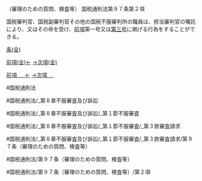 （審理のための質問、検査等）
国税通則法第９７条第２項

国税審判官、国税副審判官その他の国税不服審判所の職員は、担当審判官の嘱託により、又はその命を受け、[前項](国税通則法＿＿＿＿＿第９７条第１項)第一号又は[第三号](国税通則法＿＿＿＿＿第９７条第２項第３号)に掲げる行為をすることができる。

[条(全)](国税通則法＿＿＿＿＿第９７条_.md)

[前項(全)←](国税通則法＿＿＿＿＿第９７条第１項_.md)    [→次項(全)](国税通則法＿＿＿＿＿第９７条第３項_.md)

[前項 　 ←](国税通則法＿＿＿＿＿第９７条第１項.md)    [→次項 　 ](国税通則法＿＿＿＿＿第９７条第３項.md)



#国税通則法

#国税通則法/_第８章不服審査及び訴訟

#国税通則法/_第８章不服審査及び訴訟/_第１節不服審査

#国税通則法/_第８章不服審査及び訴訟/_第１節不服審査/_第３款審査請求

#国税通則法/_第８章不服審査及び訴訟/_第１節不服審査/_第３款審査請求/第９７条（審理のための質問、検査等）

#国税通則法/第９７条（審理のための質問、検査等）

#国税通則法/第９７条（審理のための質問、検査等）/第２項

